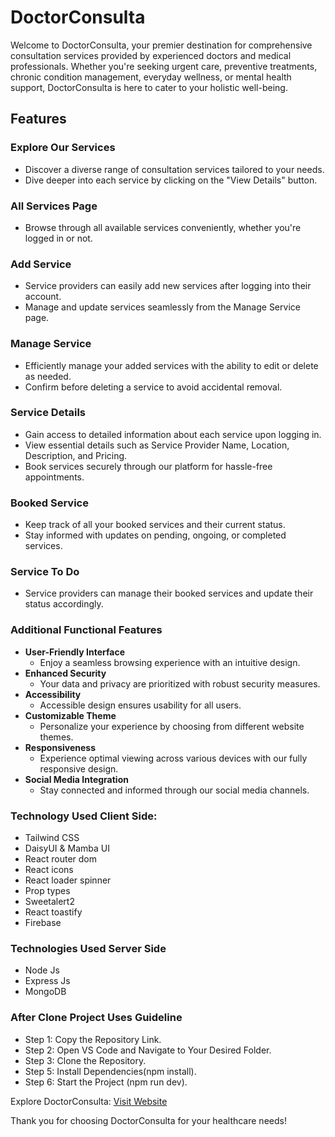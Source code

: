 # DoctorConsulta

Welcome to DoctorConsulta, your premier destination for comprehensive consultation services provided by experienced doctors and medical professionals. Whether you're seeking urgent care, preventive treatments, chronic condition management, everyday wellness, or mental health support, DoctorConsulta is here to cater to your holistic well-being.

## Features

### Explore Our Services
- Discover a diverse range of consultation services tailored to your needs.
- Dive deeper into each service by clicking on the "View Details" button.

### All Services Page
- Browse through all available services conveniently, whether you're logged in or not.

### Add Service
- Service providers can easily add new services after logging into their account.
- Manage and update services seamlessly from the Manage Service page.

### Manage Service
- Efficiently manage your added services with the ability to edit or delete as needed.
- Confirm before deleting a service to avoid accidental removal.

### Service Details
- Gain access to detailed information about each service upon logging in.
- View essential details such as Service Provider Name, Location, Description, and Pricing.
- Book services securely through our platform for hassle-free appointments.

### Booked Service
- Keep track of all your booked services and their current status.
- Stay informed with updates on pending, ongoing, or completed services.

### Service To Do
- Service providers can manage their booked services and update their status accordingly.

### Additional Functional Features

- **User-Friendly Interface**
  - Enjoy a seamless browsing experience with an intuitive design.
- **Enhanced Security**
  - Your data and privacy are prioritized with robust security measures.
- **Accessibility**
  - Accessible design ensures usability for all users.
- **Customizable Theme**
  - Personalize your experience by choosing from different website themes.
- **Responsiveness**
  - Experience optimal viewing across various devices with our fully responsive design.
- **Social Media Integration**
  - Stay connected and informed through our social media channels.

### Technology Used Client Side:
- Tailwind CSS
- DaisyUI & Mamba UI
- React router dom
- React icons
- React loader spinner
- Prop types
- Sweetalert2
- React toastify
- Firebase

### Technologies Used Server Side
- Node Js
- Express Js
- MongoDB

### After Clone Project Uses Guideline
- Step 1: Copy the Repository Link.
- Step 2: Open VS Code and Navigate to Your Desired Folder.
- Step 3: Clone the Repository.
- Step 5: Install Dependencies(npm install).
- Step 6: Start the Project (npm run dev).


Explore DoctorConsulta: [Visit Website](https://doctorconsulta-client.web.app)

Thank you for choosing DoctorConsulta for your healthcare needs!
